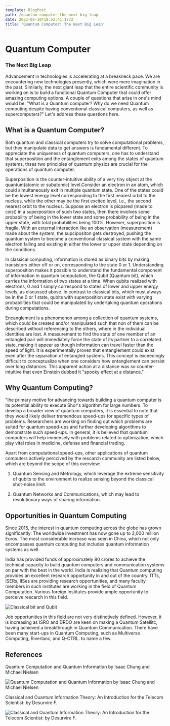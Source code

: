 ```yaml
---
template: BlogPost
path: /quantum-computer-the-next-big-leap
date: 2022-06-10T19:52:41.177Z
title: 'Quantum Computer: The Next Big Leap'
---
```

# Quantum Computer 
### __The Next Big Leap__

Advancement in technologies is accelerating at a breakneck pace. We
are encountering new technologies presently, which were mere imagination in the past. Similarly, the next giant leap that the entire scientific community is working on is to build a functional Quantum Computer that could offer amazing computing options. A couple of questions that arise in one's mind would be. "What is a Quantum computer? Why do we need Quantum computing despite having conventional classical computers, as well as supercomputers?" Let's address these questions here.

## __What is a Quantum Computer?__
Both quantum and classical computers try to solve computational problems, but they manipulate data to get answers is fundamental different. To appreciate the uniqueness of quantum computers, one has to understand that superposition and the entanglement exits among the states of quantum systems, thses two principles of quantum physics are crucial for the operations of quantum computer.

Superposition is the counter-intuitive ability of a very tiny object at the quantum(atomic or subatomic) level.Consider an electron in an atom, which could simultaneously exit in multiple quantum state. One of the states could be the lowest energy level corresponding to the first nearest orbit to the nucleus, while the other may be the first excited level, i.e., the second nearest orbit to the nucleus. Suppose an electron is picpared (made to cxist) in a superposition of such two states, then there involves some probability of being in the lower state and some probability of being in the upper state, with total probabilities being 100%. However, superposition is fragile. With an external interaction like an observation (measurement) made about the system, the supcipositon gets destroyed, pushing the quantum system to become a conventional classical system with the same electron falling and existing in either the lower or upper state depending on the conditions.

In classical computing, information is stored as binary bits by making transistors either off or on, corresponding to the state 0 or 1. Understanding superposition makes it possible to understand the fundamental component of information in quantum computation, the Qubit (Quantum bit), which carries the information of two states at a time. When qubits realized with electrons, 0 and 1 simply correspond to states of lower and upper energy levels, as discussed above. In contrast to classical bits, which must always be in the 0 or 1 state, qubits with superposition state exist with varying probabilities that could be manipulated by undertaking quantum opcrations during computations.

Encanglement is a phenomenon among a collection of quantum systems, which could be created and/or manipulated such that non of them can be described without referencing to the others, where in the individual identities are lost. A measurement to find the state of one member of an entangled pair will immediately force the state of its partner to a correlated state, making it appear as though information can travel faster than the speed of light. It is experimentally proven that entanglement could exist even after the separation of entangled systems. This concept is exceedingly difficult to conceptualize when one considers how entanglement can persist over long distances. This apparent action at a distance was so counter-intuitive that even Einstein dubbed it "spooky effect at a distance."

## __Why Quantum Computing?__
"Ihe primary motive for advancing towards building a quantum computer is its potential ability to execute Shor's algorithm for large numbers. To develop a broader view of quantum computers, it is essential to note that they would likely deliver tremendous speed-ups for specific types of problems. Researchers are working on finding out which problems are suited for quantum speed-ups and further developing algorithms to demonstrate such speed-ups. In general, it is believed that quantum computers will help immensely with problems related to optimization, which play vital roles in medicine, defense and financial trading.

Apart from computational speed-ups, other applications of quantum computers actively perccived by the rescarch community are listed below, which are beyond the scope of this overview:

1. Quantum Sensing and Metrology, which leverage the extreme sensitivity of qubits to the environment to realize sensing beyond the classical shot-noise limit.

1. Quantum Networks and Communications, which may lead to revolutionary ways of sharing information.



## **Opportunities in Quantum Computing**

Since 2015, the interest in quantum computing across the globe has grown significantly: The worldwide investment has now gone up to 2,000 million Euros. The most considerable increase was seen in China, which not only encompasses quantum computing but includes quantum information systems as well.

India has provided funds of approximately 80 crores to achieve the technical capacity to build quantum computers and communication systems on par with the best in the world. India is realizing that Quantum computing provides an excellent research opportunity in and out of the country. ITTs, ISERs, IISes are providing research opportunities, and many faculty members in such institutes are working in the field of Quantum Computation. Various foreign institutes provide ample opportunity to perceive rescarch in this field.

![Classical bit and Qubit](https://www.austinchronicle.com/binary/085f/screens_feature2.jpg)

Job opportunities in this field are not very distinctively defined. However, it is increasing as ISRO and DRDO are keen on making a Quantum Satellitc, having achieved a breakthrough in Quantum Communication. There have been many start-ups in Quantum Computing, such as Multiverse Computing, Riverlanc, and Q-CTRL. to name a few.

## **References**
Quantum Computation and Quantum Information by Isaac Chung and Michael Nielsen

![Quantum Computation and Quantum Information by Isaac Chung and Michael Nielsen](https://images-na.ssl-images-amazon.com/images/I/41gXTXxEV6L.jpg)


Classical and Ouantum Information Theory: An Introduction for the Telecom Scientist: by Desurvire F.

![Classical and Ouantum Information Theory: An Introduction
for the Telecom Scientist: by Desurvire F.](https://images-na.ssl-images-amazon.com/images/I/51H0jht-5nL._SX348_BO1,204,203,200_.jpg)
